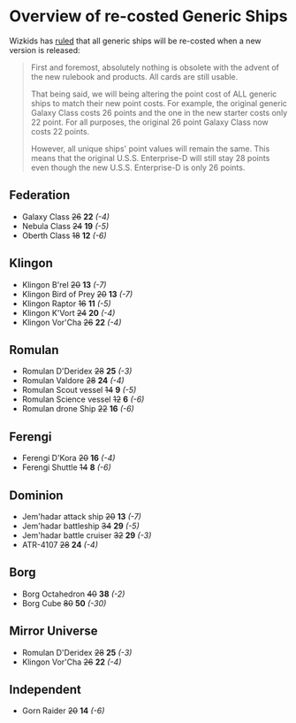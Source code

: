 # Overview of re-costed Generic Ships

Wizkids has [ruled](http://win.wizkids.com/bb/viewtopic.php?f=24&t=14209&sid=30bd8ea591196c3ba0c22ac722bbf37a) that all generic ships will be re-costed when a new version is released:

> First and foremost, absolutely nothing is obsolete with the advent of the new rulebook and products. All cards are still usable.
> 
> That being said, we will being altering the point cost of ALL generic ships to match their new point costs. For example, the original generic Galaxy Class costs 26 points and the one in the new starter costs only 22 point. For all purposes, the original 26 point Galaxy Class now costs 22 points.
> 
> However, all unique ships' point values will remain the same. This means that the original U.S.S. Enterprise-D will still stay 28 points even though the new U.S.S. Enterprise-D is only 26 points.


## Federation
* Galaxy Class ~~26~~ **22** *(-4)*
* Nebula Class ~~24~~ **19** *(-5)*
* Oberth Class ~~18~~ **12** *(-6)*

## Klingon

* Klingon B'rel ~~20~~ **13** *(-7)*
* Klingon Bird of Prey ~~20~~ **13** *(-7)*
* Klingon Raptor ~~16~~ **11** *(-5)*
* Klingon K'Vort ~~24~~ **20** *(-4)*
* Klingon Vor'Cha ~~26~~ **22** *(-4)*

## Romulan
* Romulan D'Deridex ~~28~~ **25** *(-3)*
* Romulan Valdore ~~28~~ **24** *(-4)*
* Romulan Scout vessel ~~14~~ **9** *(-5)*
* Romulan Science vessel ~~12~~ **6** *(-6)*
* Romulan drone Ship ~~22~~ **16** *(-6)*

## Ferengi
* Ferengi D'Kora ~~20~~ **16** *(-4)*
* Ferengi Shuttle ~~14~~ **8** *(-6)*

## Dominion
* Jem'hadar attack ship ~~20~~ **13** *(-7)*
* Jem'hadar battleship ~~34~~ **29** *(-5)*
* Jem'hadar battle cruiser ~~32~~ **29** *(-3)*
* ATR-4107 ~~28~~ **24** *(-4)*

## Borg
* Borg Octahedron ~~40~~ **38** *(-2)*
* Borg Cube ~~80~~ **50** *(-30)*

## Mirror Universe
* Romulan D'Deridex ~~28~~ **25** *(-3)*
* Klingon Vor'Cha ~~26~~ **22** *(-4)*

## Independent
* Gorn Raider ~~20~~ **14** *(-6)*
